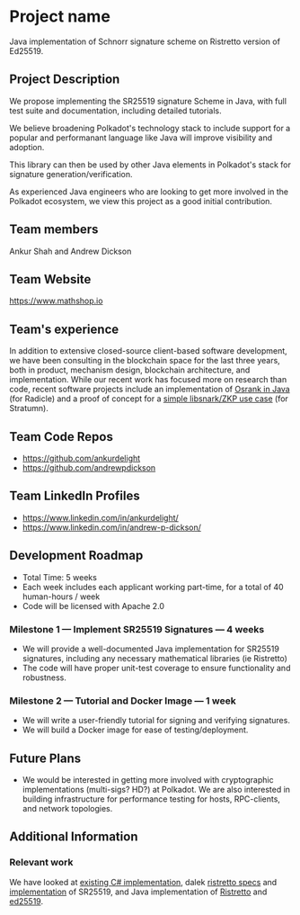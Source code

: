# Project name

Java implementation of Schnorr signature scheme on Ristretto version of Ed25519.

## Project Description

We propose implementing the SR25519 signature Scheme in Java, with full test suite and documentation, including detailed tutorials.

We believe broadening Polkadot's technology stack to include support for a popular and performanant language like Java will improve visibility and adoption.

This library can then be used by other Java elements in Polkadot's stack for signature generation/verification.

As experienced Java engineers who are looking to get more involved in the Polkadot ecosystem, we view this project as a good initial contribution.


## Team members

Ankur Shah and Andrew Dickson

## Team Website	

https://www.mathshop.io

## Team's experience

In addition to extensive closed-source client-based software development, we have been consulting in the blockchain space for the last three years, both in product, mechanism design, blockchain architecture, and implementation.
While our recent work has focused more on research than code, recent software projects include an implementation of [Osrank in Java](https://github.com/oscoin/osrank-java) (for Radicle) and a proof of concept for a [simple libsnark/ZKP use case](https://github.com/stratumn/pequin/commits?author=ankurdelight) (for Stratumn).


## Team Code Repos
* https://github.com/ankurdelight
* https://github.com/andrewpdickson

## Team LinkedIn Profiles
* https://www.linkedin.com/in/ankurdelight/
* https://www.linkedin.com/in/andrew-p-dickson/

## Development Roadmap

* Total Time: 5 weeks
* Each week includes each applicant working part-time, for a total of 40 human-hours / week
* Code will be licensed with Apache 2.0

### Milestone 1 — Implement SR25519 Signatures — 4 weeks
* We will provide a well-documented Java implementation for SR25519 signatures, including any necessary mathematical libraries (ie Ristretto)
* The code will have proper unit-test coverage to ensure functionality and robustness.

### Milestone 2 — Tutorial and Docker Image — 1 week
* We will write a user-friendly tutorial for signing and verifying signatures.
* We will build a Docker image for ease of testing/deployment.

## Future Plans
* We would be interested in getting more involved with cryptographic implementations (multi-sigs? HD?) at Polkadot. We are also interested in building infrastructure for performance testing for hosts, RPC-clients, and network topologies.

## Additional Information

### Relevant work

We have looked at [existing C# implementation](https://github.com/usetech-llc/sr25519_dotnet), dalek [ristretto specs](https://ristretto.group/) and [implementation](https://github.com/dalek-cryptography/curve25519-dalek) of SR25519, and Java implementation of [Ristretto](https://github.com/cryptography-cafe/curve25519-elisabeth) and [ed25519](https://github.com/str4d/ed25519-java).
